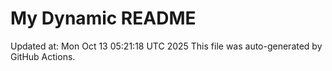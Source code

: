# My Dynamic README
Updated at: Mon Oct 13 05:21:18 UTC 2025
This file was auto-generated by GitHub Actions.
